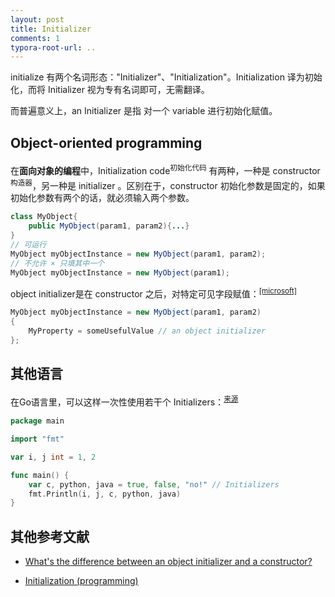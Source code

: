 ```yaml
---
layout: post
title: Initializer
comments: 1
typora-root-url: ..
---
```


initialize 有两个名词形态："Initializer"、"Initialization"。Initialization 译为初始化，而将 Initializer 视为专有名词即可，无需翻译。

而普遍意义上，an Initializer 是指 对一个 variable 进行初始化赋值。

## Object-oriented programming

在**面向对象的编程**中，Initialization code<sup>初始化代码</sup> 有两种，一种是 constructor <sup>构造器</sup>，另一种是 initializer 。区别在于，constructor 初始化参数是固定的，如果初始化参数有两个的话，就必须输入两个参数。

```java
class MyObject{
    public MyObject(param1, param2){...}
}
// 可运行
MyObject myObjectInstance = new MyObject(param1, param2);
// 不允许 × 只填其中一个
MyObject myObjectInstance = new MyObject(param1);
```

object initializer是在 constructor 之后，对特定可见字段赋值：<sup>[[microsoft]](https://docs.microsoft.com/en-us/dotnet/csharp/programming-guide/classes-and-structs/object-and-collection-initializers)</sup>

```c#
MyObject myObjectInstance = new MyObject(param1, param2)
{
    MyProperty = someUsefulValue // an object initializer
};
```

## 其他语言

在Go语言里，可以这样一次性使用若干个 Initializers：<sup>[来源](https://tour.golang.org/basics/9)</sup>

```go
package main

import "fmt"

var i, j int = 1, 2

func main() {
	var c, python, java = true, false, "no!" // Initializers 
	fmt.Println(i, j, c, python, java)
}
```

## 其他参考文献

- [What's the difference between an object initializer and a constructor?](https://stackoverflow.com/questions/740658/whats-the-difference-between-an-object-initializer-and-a-constructor)

- [Initialization (programming)](https://en.wikipedia.org/wiki/Initialization_(programming))

  